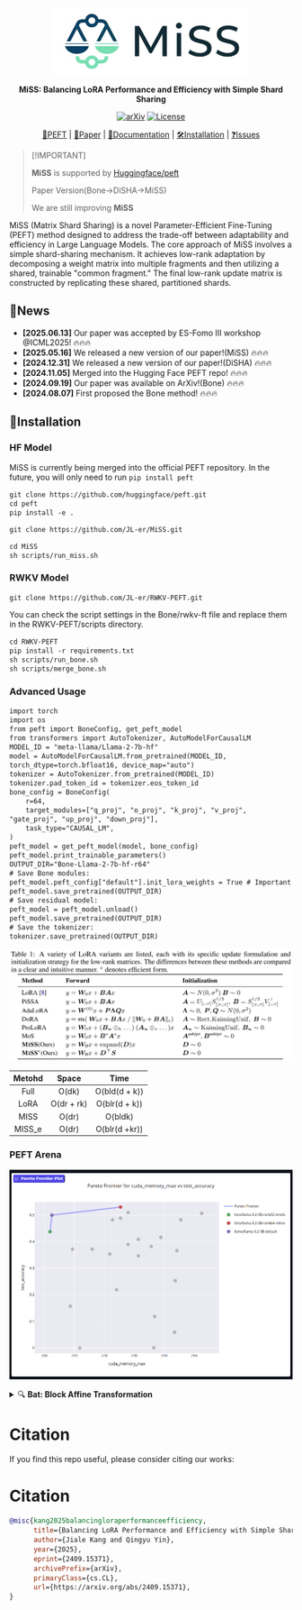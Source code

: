 <div align="center" >
    <img src="assets/logo.png" height=120 alt="" style="margin-bottom:px"/> 

**MiSS: Balancing LoRA Performance and Efficiency with Simple Shard Sharing**

[![arXiv](https://img.shields.io/badge/arXiv-2409.15371-b31b1b.svg)](https://arxiv.org/abs/2409.15371)
<a href="https://github.com/huggingface/trl/blob/main/LICENSE"><img alt="License" src="https://img.shields.io/github/license/huggingface/trl.svg?color=blue"></a>

[🤗PEFT](https://github.com/huggingface/peft/tree/main/src/peft/tuners/bone) |
[📑Paper](https://arxiv.org/abs/2409.15371) |
[📘Documentation](https://huggingface.co/docs/peft/main/package_reference/bone) |
[🛠️Installation](https://huggingface.co/docs/peft/install#source) |
[❓Issues](https://github.com/JL-er/MiSS/issues/new/choose)

</div>

> \[!IMPORTANT\]
>
> **MiSS** is supported by [Huggingface/peft](https://github.com/huggingface/peft.git)
> 
>Paper Version(Bone->DiSHA->MiSS)
>
> We are still improving **MiSS**


MiSS (Matrix Shard Sharing) is a novel Parameter-Efficient Fine-Tuning (PEFT) method designed to address the trade-off between adaptability and efficiency in Large Language Models. The core approach of MiSS involves a simple shard-sharing mechanism. It achieves low-rank adaptation by decomposing a weight matrix into multiple fragments and then utilizing a shared, trainable "common fragment." The final low-rank update matrix is constructed by replicating these shared, partitioned shards.


## 🚀News
- **\[2025.06.13\]** Our paper was accepted by ES-Fomo III workshop @ICML2025! 🔥🔥🔥
- **\[2025.05.16\]** We released a new version of our paper!(MiSS) 🔥🔥🔥
- **\[2024.12.31\]** We released a new version of our paper!(DiSHA) 🔥🔥🔥
- **\[2024.11.05\]** Merged into the Hugging Face PEFT repo! 🔥🔥🔥
- **\[2024.09.19\]** Our paper was available on ArXiv!(Bone) 🔥🔥🔥
- **\[2024.08.07\]** First proposed the Bone method! 🔥🔥🔥

## 🔧Installation
### HF Model
MiSS is currently being merged into the official PEFT repository. In the future, you will only need to run `pip install peft`
```
git clone https://github.com/huggingface/peft.git
cd peft
pip install -e .
```
```
git clone https://github.com/JL-er/MiSS.git
```
```
cd MiSS
sh scripts/run_miss.sh
```
### RWKV Model
```
git clone https://github.com/JL-er/RWKV-PEFT.git
```
You can check the script settings in the Bone/rwkv-ft file and replace them in the RWKV-PEFT/scripts directory.
```
cd RWKV-PEFT
pip install -r requirements.txt
sh scripts/run_bone.sh
sh scripts/merge_bone.sh
```
### Advanced Usage
```
import torch
import os
from peft import BoneConfig, get_peft_model
from transformers import AutoTokenizer, AutoModelForCausalLM
MODEL_ID = "meta-llama/Llama-2-7b-hf"
model = AutoModelForCausalLM.from_pretrained(MODEL_ID, torch_dtype=torch.bfloat16, device_map="auto")
tokenizer = AutoTokenizer.from_pretrained(MODEL_ID)
tokenizer.pad_token_id = tokenizer.eos_token_id
bone_config = BoneConfig(
    r=64,
    target_modules=["q_proj", "o_proj", "k_proj", "v_proj", "gate_proj", "up_proj", "down_proj"],
    task_type="CAUSAL_LM",
)
peft_model = get_peft_model(model, bone_config)
peft_model.print_trainable_parameters()
OUTPUT_DIR="Bone-Llama-2-7b-hf-r64"
# Save Bone modules:
peft_model.peft_config["default"].init_lora_weights = True # Important
peft_model.save_pretrained(OUTPUT_DIR)
# Save residual model:
peft_model = peft_model.unload()
peft_model.save_pretrained(OUTPUT_DIR)
# Save the tokenizer:
tokenizer.save_pretrained(OUTPUT_DIR)
```
<p>
  <img src="./assets/from.png"/>
</p>


|Metohd|Space|Time|
|:--------------:|:--------------:|:--------------:|
|Full |O(dk) |O(bld(d + k))
|LoRA |O(dr + rk) |O(blr(d + k))
|MISS |O(dr) |O(bldk)
|MISS_e |O(dr)| O(blr(d +kr))

### PEFT Arena
<p>
  <img src="./assets/peft-compare.png"/>
</p>

<details>
<summary>🔍 <b>Bat: Block Affine Transformation</b> </summary>
We conducted extensive experiments on both NLU and NLG tasks to validate the effectiveness of Bone. It outperforms many LoRA variants and surpasses LoRA in terms of memory consumption and computational efficiency.
However, we found that Bone results in the updates between different shards within the same matrix being collinear. Specifically, all shards in the weights use the same trainable matrix for updates, causing the updates of all shards to be collinear, restricting the model’s expressive power. To address the issue of linear correlation among shard updates, our initial idea was to use a trainable coefficient matrix to control the updates of different shards. However, this approach would increase additional parameters.

Inspired by methods like PiSSA that leverage pre-trained weight matrix information, we propose \textbf{Block Affine Transformation (Bat)} to break update collinearity without adding parameters. The key insight is to leverage pre-trained weights $\mathbf{W}_0$ as nonlinear projectors:  

1. \textbf{Tensor Factorization}:  

   \textbullet\  Reshape $\mathbf{W}_0 \in \mathbb{R}^{d \times k}$ into 4D tensor $\mathcal{W}_0 \in \mathbb{R}^{\frac{k}{r} \times \frac{d}{r} \times r \times r}$  
   
   \textbullet\  Reshape $\mathbf{D} \in \mathbb{R}^{r \times d}$ into $\mathcal{D} \in \mathbb{R}^{\frac{d}{r} \times r \times r}$  

2. \textbf{Affine Transformation}:  
   Compute shard-specific updates via tensor contraction:  
   \[
   \Delta \mathcal{W} = \mathcal{W}_0 \times \mathcal{D} + \mathcal{D} \quad \in \mathbb{R}^{\frac{k}{r} \times \frac{d}{r} \times r \times r}  
   \]  
   where $\times_3$ denotes contraction along the third dimension.  

3. \textbf{Reconstruction}:  
   Reshape $\Delta \mathcal{W}$ to obtain full update matrix:  
   \[
   \Delta \mathbf{W} = \operatorname{Reshape}(\Delta \mathcal{W}) \in \mathbb{R}^{d \times k}  
   \]  
Bat allows for flexible configuration of different dimensional transformation strategies based on the settings of $\mathbf{D}$. For example: 

Bat-Row:  
  Reshape $\mathbf{W}_0$ into $\mathcal{W} \in \mathbb{R}^{\frac{d}{r} \times \frac{k}{r} \times r \times r}$ and $\mathbf{D} \in \mathbb{R}^{r \times k}$ into $\mathcal{D} \in \mathbb{R}^{\frac{k}{r} \times r \times r}$
  
Bat-Col:  
    Reshape $\mathbf{W}_0$ into $\mathcal{W} \in \mathbb{R}^{\frac{k}{r} \times \frac{d}{r} \times r \times r}$ and $\mathbf{D} \in \mathbb{R}^{r \times d}$ into $\mathcal{D} \in \mathbb{R}^{\frac{d}{r} \times r \times r}$

The term $\mathcal{W}_0 \times \mathcal{D}$ introduces shard-dependent perturbations proportional to $\mathbf{W}_0$'s singular vectors, breaking the collinearity enforced by Bone's shared $\mathbf{D}$.


</details>


# Citation
If you find this repo useful, please consider citing our works:
# Citation
```bib
@misc{kang2025balancingloraperformanceefficiency,
      title={Balancing LoRA Performance and Efficiency with Simple Shard Sharing}, 
      author={Jiale Kang and Qingyu Yin},
      year={2025},
      eprint={2409.15371},
      archivePrefix={arXiv},
      primaryClass={cs.CL},
      url={https://arxiv.org/abs/2409.15371}, 
}
```
